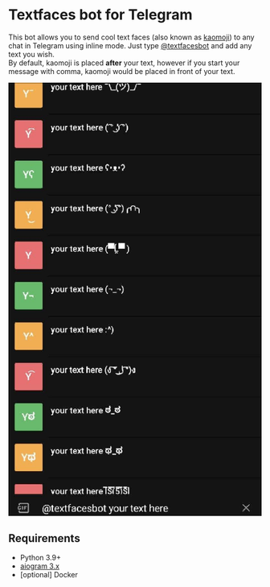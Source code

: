 # Textfaces bot for Telegram

This bot allows you to send cool text faces 
(also known as [kaomoji](https://en.wikipedia.org/wiki/Emoticon#Japanese_style)) to any chat in Telegram 
using inline mode. Just type [@textfacesbot](https://t.me/textfacesbot) and add any text you wish.  
By default, kaomoji is placed **after** your text, however if you start your message with comma, kaomoji would 
be placed in front of your text.

![Preview](img/preview.png)

## Requirements
* Python 3.9+
* [aiogram 3.x](https://github.com/aiogram/aiogram/tree/dev-3.x)
* [optional] Docker